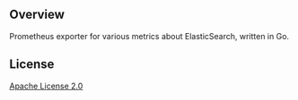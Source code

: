 ## Overview
Prometheus exporter for various metrics about ElasticSearch, written in Go.

## License
[Apache License 2.0](https://github.com/justwatchcom/elasticsearch_exporter/blob/master/LICENSE)
